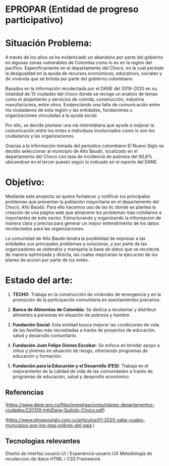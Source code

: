 # EPROPAR (Entidad de progreso participativo)


# Situación Problema:

A través de los años se ha evidenciado un abandono por parte del gobierno en algunas zonas vulnerables de Colombia como lo es en la región del pacífico. Especificamente en el departamento del Chocó, en la cual persiste la desigualdad en la ayuda de recursos económicos, educativos, sociales y de vivienda que se brinda por parte del gobierno colombiano.

Basados en la información recolectada por el DANE del 2019-2020 en su totalidad de 10 ciudades del choco  donde se recoge un analisis de temas como el alojamiento y servicios de comida, construcción, industria manufacturera, entre otros. Evidenciando una falta de comunicación entre los ciudadanos de esta región y las entidades, fundaciones u organizaciones vinculadas a la ayuda social.

Por ello, se decide plantear una vía intermidiaria que ayuda a mejorar la comunicación entre los entes e individuos involucrados como lo son los ciudadanos y las organizaciones.

Gracias a la información tomada del periodico colombiano El Nuevo Siglo se decidio seleccionar al municipio de Alto Baudó, localizado en el departamento del Choco con tasa de incidencia de pobreza del 90,6% ubicandose en el tercer puesto según lo indicado en el reporte del DANE.


# Objetivo:

Mediante este proyecto se quiere fortalecer y notificar los principales problemas que presentan la población mayoritaria en el departamento del Chocó, Alto Baudó. Para ello hacemos uso de las tic donde se plantea la creación de una página web que almacene los problemas más cotidianos e importantes de este sector. Estructurando  y organizando la informacion de manera clara y precisa para generar un mayor entendimiento de los datos recolectados para las organizaciones.

La comunidad de Alto Baudo tendra la posibilidad de expresar a las entidades sus principales problemas a solucionar, y por parte de las organizadores se obtendria y manejaria la base de datos que se recolecta de manera optimizada y directa, las cuales mejorarian la ejecucion de los planes de accion por parte de los entes.


# Estado del arte:

1. **TECHO**: Trabaja en la construcción de viviendas de emergencia y en la promoción de la participación comunitaria en asentamientos precarios.

2. **Banco de Alimentos de Colombia**: Se dedica a recolectar y distribuir alimentos a personas en situación de pobreza y hambre.

3. **Fundación Social**: Esta entidad busca mejorar las condiciones de vida de las familias más necesitadas a través de proyectos de educación, salud y desarrollo comunitario.

4. **Fundación Juan Felipe Gómez Escobar**: Se enfoca en brindar apoyo a niños y jóvenes en situación de riesgo, ofreciendo programas de educación y formación.

5. **Fundación para la Educación y el Desarrollo (FES)**: Trabaja en el mejoramiento de la calidad de vida de las comunidades a través de programas de educación, salud y desarrollo económico.

## Referencias

(https://www.dane.gov.co/files/investigaciones/planes-departamentos-ciudades/220128-InfoDane-Quibdo-Choco.pdf)

(https://www.elnuevosiglo.com.co/articulos/01-2020-sabe-cuales-municipios-son-los-mas-pobres-del-pais )

## Tecnologias relevantes

Diseño de interfaz usuario UI / Experiencia usuario UX
Metodologia de recoleccion de datos
HTML / CSS
Framework
